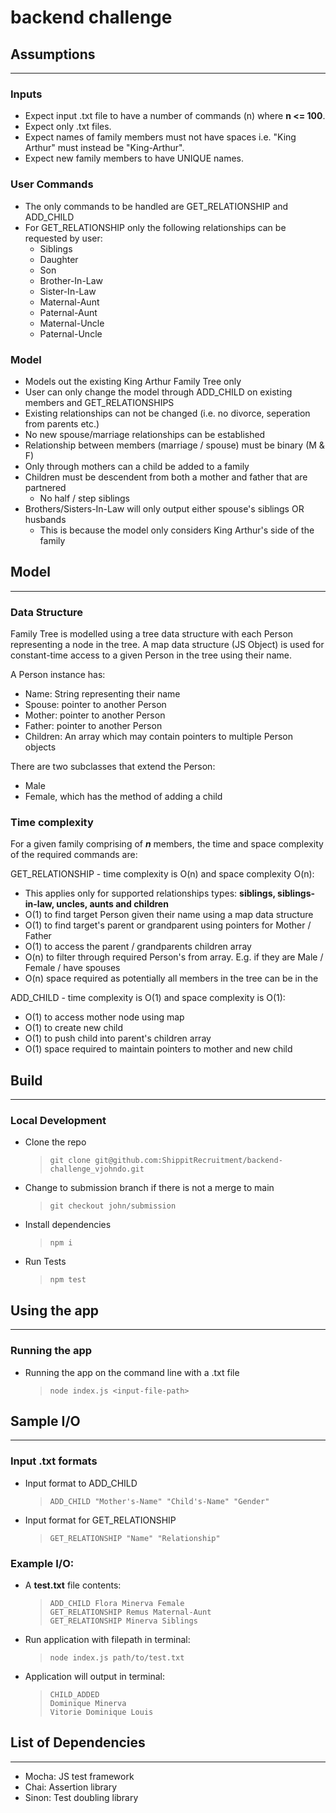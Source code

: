 # backend challenge

## Assumptions
---
### Inputs
- Expect input .txt file to have a number of commands (n) where __n <= 100__.
- Expect only .txt files.
- Expect names of family members must not have spaces i.e. "King Arthur" must instead be "King-Arthur".
- Expect new family members to have UNIQUE names. 

### User Commands
- The only commands to be handled are GET_RELATIONSHIP and ADD_CHILD
- For GET_RELATIONSHIP only the following relationships can be requested by user:
    - Siblings
    - Daughter
    - Son
    - Brother-In-Law
    - Sister-In-Law
    - Maternal-Aunt
    - Paternal-Aunt
    - Maternal-Uncle
    - Paternal-Uncle

### Model
- Models out the existing King Arthur Family Tree only
- User can only change the model through ADD_CHILD on existing members and GET_RELATIONSHIPS
- Existing relationships can not be changed (i.e. no divorce, seperation from parents etc.)
- No new spouse/marriage relationships can be established
- Relationship between members (marriage / spouse) must be binary (M & F)
- Only through mothers can a child be added to a family
- Children must be descendent from both a mother and father that are partnered
    - No half / step siblings
- Brothers/Sisters-In-Law will only output either spouse's siblings OR husbands
    - This is because the model only considers King Arthur's side of the family
## Model
---

### Data Structure
Family Tree is modelled using a tree data structure with each Person representing a node in the tree. A map data structure (JS Object) is used for constant-time access to a given Person in the tree using their name.

A Person instance has:
- Name: String representing their name
- Spouse: pointer to another Person 
- Mother: pointer to another Person
- Father: pointer to another Person
- Children: An array which may contain pointers to multiple Person objects

There are two subclasses that extend the Person:
- Male
- Female, which has the method of adding a child

### Time complexity

For a given family comprising of _**n**_ members, the time and space complexity of the required commands are:

GET_RELATIONSHIP - time complexity is O(n) and space complexity O(n):
- This applies only for supported relationships types: **siblings, siblings-in-law, uncles, aunts and children**
- O(1) to find target Person given their name using a map data structure
- O(1) to find target's parent or grandparent using pointers for Mother / Father
- O(1) to access the parent / grandparents children array
- O(n) to filter through required Person's from array. E.g. if they are Male / Female / have spouses
- O(n) space required as potentially all members in the tree can be in the 

ADD_CHILD - time complexity is O(1) and space complexity is O(1):
- O(1) to access mother node using map
- O(1) to create new child
- O(1) to push child into parent's children array
- O(1) space required to maintain pointers to mother and new child

## Build
---
### Local Development
- Clone the repo
    >`git clone git@github.com:ShippitRecruitment/backend-challenge_vjohndo.git`
- Change to submission branch if there is not a merge to main
    >`git checkout john/submission`
- Install dependencies
    >`npm i`
- Run Tests
    >`npm test`

## Using the app
---
### Running the app
- Running the app on the command line with a .txt file 
    >`node index.js <input-file-path>`

## Sample I/O
---
### Input .txt formats
- Input format to ADD_CHILD
    >`ADD_CHILD "Mother's-Name" "Child's-Name" "Gender"`
- Input format for GET_RELATIONSHIP
    >`GET_RELATIONSHIP "Name" "Relationship"`

### Example I/O:
- A __test.txt__ file contents:
    >`ADD_CHILD Flora Minerva Female`\
    >`GET_RELATIONSHIP Remus Maternal-Aunt`\
    >`GET_RELATIONSHIP Minerva Siblings`
- Run application with filepath in terminal:
    >`node index.js path/to/test.txt`
- Application will output in terminal:
    >`CHILD_ADDED`\
    >`Dominique Minerva`\
    >`Vitorie Dominique Louis`

## List of Dependencies
---
- Mocha: JS test framework
- Chai: Assertion library
- Sinon: Test doubling library
